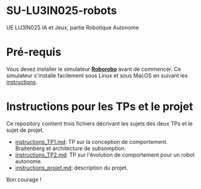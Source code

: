 # SU-LU3IN025-robots
UE LU3IN025 IA et Jeux, partie Robotique Autonome

# Pré-requis

Vous devez installer le simulateur [**Roborobo**](https://github.com/nekonaute/roborobo4/README.md) avant de commencer. Ce simulateur s'installe facilement sous Linux et sous MacOS en suivant les [instructions](https://github.com/nekonaute/roborobo4/README.md).

# Instructions pour les TPs et le projet

Ce repository contient trois fichiers décrivant les sujets des deux TPs et le sujet de projet.

* [instructions_TP1.md](instructions_TP1.md): TP sur la conception de comportement. Braitenberg et architecture de subsomption.
* [instructions_TP2.md](instructions_TP2.md): TP sur l'évolution de comportement pour un robot autonome.
* [instructions_projet.md](instructions_projet.md): description du projet.

Bon courage !

